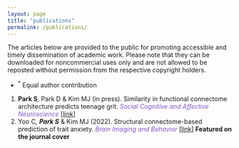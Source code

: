 ```yaml
--- 
layout: page
title: "publications"
permalink: /publications/
---
```


The articles below are provided to the public for promoting accessible and timely dissemination of academic work. 
Please note that they can be downloaded for noncommercial uses only and are not allowed to be reposted without permission from the respective copyright holders. 


- <sup>*</sup> Equal author contribution

  
1. **Park S**, Park D & Kim MJ (in press). Similarity in functional connectome architecture predicts teenage grit. _<span style='color: #7e57c2;'> Social Cognitive and Affective Neuroscience </span>_ [[link](https://www.biorxiv.org/content/10.1101/2023.02.23.529637v1)]
1. Yoo C<sup>*</sup>, **Park S**<sup>*</sup> & Kim MJ (2022). Structural connectome-based prediction of trait anxiety. _<span style='color: #7e57c2;'> Brain Imaging and Behavior </span>_ [[link](https://link.springer.com/article/10.1007/s11682-022-00700-2)] **Featured on the journal cover**

